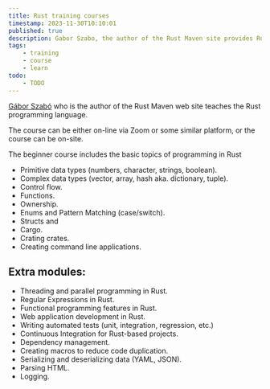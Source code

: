 ```yaml
---
title: Rust training courses
timestamp: 2023-11-30T10:10:01
published: true
description: Gabor Szabo, the author of the Rust Maven site provides Rust training courses.
tags:
    - training
    - course
    - learn
todo:
    - TODO
---
```


[Gábor Szabó](https://szabgab.com/) who is the author of the Rust Maven web site teaches the Rust programming language.

The course can be either on-line via Zoom or some similar platform, or the course can be on-site.

The beginner course includes the basic topics of programming in Rust

* Primitive data types (numbers, character, strings, boolean).
* Complex data types (vector, array, hash aka. dictionary, tuple).
* Control flow.
* Functions.
* Ownership.
* Enums and Pattern Matching (case/switch).
* Structs and 
* Cargo.
* Crating crates.
* Creating command line applications.

## Extra modules:

* Threading and parallel programming in Rust.
* Regular Expressions in Rust.
* Functional programming features in Rust.
* Web application development in Rust.
* Writing automated tests (unit, integration, regression, etc.)
* Continuous Integration for Rust-based projects.
* Dependency management.
* Creating macros to reduce code duplication.
* Serializing and deserializing data (YAML, JSON).
* Parsing HTML.
* Logging.

